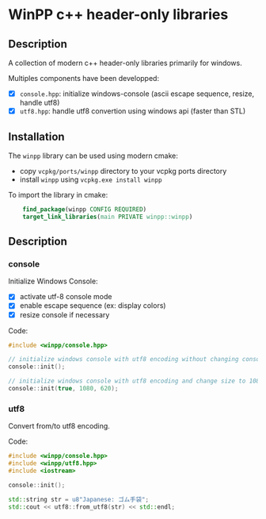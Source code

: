 # WinPP c++ header-only libraries

## Description

A collection of modern c++ header-only libraries primarily for windows.

Multiples components have been developped:
- [x] `console.hpp`: initialize windows-console (ascii escape sequence, resize, handle utf8)
- [x] `utf8.hpp`: handle utf8 convertion using windows api (faster than STL)

## Installation

The `winpp` library can be used using modern cmake:

- copy `vcpkg/ports/winpp` directory to your vcpkg ports directory
- install `winpp` using `vcpkg.exe install winpp`

To import the library in cmake:
```cmake
    find_package(winpp CONFIG REQUIRED)
    target_link_libraries(main PRIVATE winpp::winpp)
```

## Description

### console

Initialize Windows Console:

- [x] activate utf-8 console mode
- [x] enable escape sequence (ex: display colors)
- [x] resize console if necessary

Code:
```cpp
#include <winpp/console.hpp>

// initialize windows console with utf8 encoding without changing console size
console::init();

// initialize windows console with utf8 encoding and change size to 1080x620
console::init(true, 1080, 620);
```

### utf8

Convert from/to utf8 encoding.

Code:
```cpp
#include <winpp/console.hpp>
#include <winpp/utf8.hpp>
#include <iostream>

console::init();

std::string str = u8"Japanese: ゴム手袋";
std::cout << utf8::from_utf8(str) << std::endl;
```